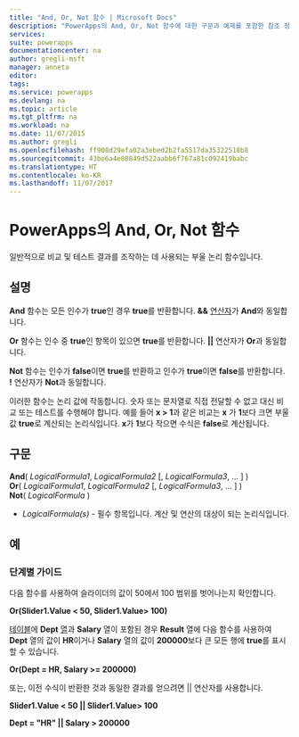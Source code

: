 ```yaml
---
title: "And, Or, Not 함수 | Microsoft Docs"
description: "PowerApps의 And, Or, Not 함수에 대한 구문과 예제를 포함한 참조 정보"
services: 
suite: powerapps
documentationcenter: na
author: gregli-msft
manager: anneta
editor: 
tags: 
ms.service: powerapps
ms.devlang: na
ms.topic: article
ms.tgt_pltfrm: na
ms.workload: na
ms.date: 11/07/2015
ms.author: gregli
ms.openlocfilehash: ff908d29efa02a3ebed2b2fa5517da35322518b8
ms.sourcegitcommit: 43be6a4e08849d522aabb6f767a81c092419babc
ms.translationtype: HT
ms.contentlocale: ko-KR
ms.lasthandoff: 11/07/2017
---
```

# <a name="and-or-and-not-functions-in-powerapps"></a>PowerApps의 And, Or, Not 함수
일반적으로 비교 및 테스트 결과를 조작하는 데 사용되는 부울 논리 함수입니다.

## <a name="description"></a>설명
**And** 함수는 모든 인수가 **true**인 경우 **true**를 반환합니다.  **&&** [연산자](operators.md)가 **And**와 동일합니다.

**Or** 함수는 인수 중 **true**인 항목이 있으면 **true**를 반환합니다.  **||** 연산자가 **Or**과 동일합니다.

**Not** 함수는 인수가 **false**이면 **true**를 반환하고 인수가 **true**이면 **false**를 반환합니다.  **!**  연산자가 **Not**과 동일합니다.

이러한 함수는 논리 값에 작동합니다. 숫자 또는 문자열로 직접 전달할 수 없고 대신 비교 또는 테스트를 수행해야 합니다. 예를 들어 **x > 1**과 같은 비교는 **x** 가 **1**보다 크면 부울 값 **true**로 계산되는 논리식입니다. **x**가 **1**보다 작으면 수식은 **false**로 계산됩니다.

## <a name="syntax"></a>구문
**And**( *LogicalFormula1*, *LogicalFormula2* [, *LogicalFormula3*, ... ] )<br>
**Or**( *LogicalFormula1*, *LogicalFormula2* [, *LogicalFormula3*, ... ] )<br>
**Not**( *LogicalFormula* )

* *LogicalFormula(s)* - 필수 항목입니다.  계산 및 연산의 대상이 되는 논리식입니다.

## <a name="examples"></a>예
### <a name="step-by-step"></a>단계별 가이드
다음 함수를 사용하여 슬라이더의 값이 50에서 100 범위를 벗어나는지 확인합니다.

**Or(Slider1.Value < 50, Slider1.Value> 100)**

[테이블](../working-with-tables.md)에 **Dept** [열](../working-with-tables.md#columns)과 **Salary** 열이 포함된 경우 **Result** 열에 다음 함수를 사용하여 **Dept** 열의 값이 **HR**이거나 **Salary** 열의 값이 **200000**보다 큰 모든 행에 **true**를 표시할 수 있습니다.

**Or(Dept = HR, Salary >= 200000)**

또는, 이전 수식이 반환한 것과 동일한 결과를 얻으려면 || 연산자를 사용합니다.

**Slider1.Value < 50 || Slider1.Value> 100**

**Dept = "HR" || Salary > 200000**

